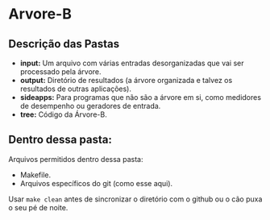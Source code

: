# Arvore-B
## Descrição das Pastas
- **input:** Um arquivo com várias entradas desorganizadas que vai ser processado pela árvore.
- **output:** Diretório de resultados (a árvore organizada e talvez os resultados de outras aplicações).
- **sideapps:** Para programas que não são a árvore em si, como medidores de desempenho ou geradores de entrada.
- **tree:** Código da Árvore-B.

## Dentro dessa pasta: 
Arquivos permitidos dentro dessa pasta:
- Makefile.
- Arquivos específicos do git (como esse aqui).

Usar `make clean` antes de sincronizar o diretório com o github ou o cão puxa o seu pé de noite.